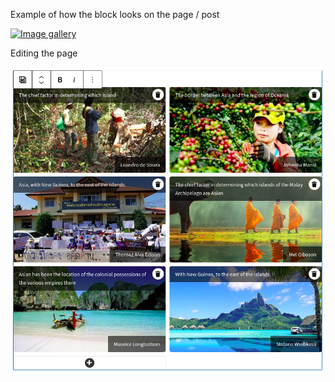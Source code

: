 Example of how the block looks on the page / post

[![Image gallery](https://img.youtube.com/vi/q6AJIHRzzuo/hqdefault.jpg)](https://youtu.be/q6AJIHRzzuo)


Editing the page

![Image Gallery](img/image-gallery.png)
